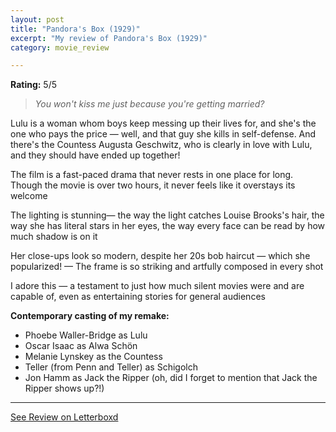 ```yaml
---
layout: post
title: "Pandora's Box (1929)"
excerpt: "My review of Pandora's Box (1929)"
category: movie_review

---
```


**Rating:** 5/5

<blockquote><i>You won't kiss me just because you're getting married?</i></blockquote>Lulu is a woman whom boys keep messing up their lives for, and she's the one who pays the price — well, and that guy she kills in self-defense. And there's the Countess Augusta Geschwitz, who is clearly in love with Lulu, and they should have ended up together!

The film is a fast-paced drama that never rests in one place for long. Though the movie is over two hours, it never feels like it overstays its welcome

The lighting is stunning— the way the light catches Louise Brooks's hair, the way she has literal stars in her eyes, the way every face can be read by how much shadow is on it

Her close-ups look so modern, despite her 20s bob haircut — which she popularized! — The frame is so striking and artfully composed in every shot

I adore this — a testament to just how much silent movies were and are capable of, even as entertaining stories for general audiences

<b>Contemporary casting of my remake:</b>
* Phoebe Waller-Bridge as Lulu
* Oscar Isaac as Alwa Schön
* Melanie Lynskey as the Countess
* Teller (from Penn and Teller) as Schigolch
* Jon Hamm as Jack the Ripper (oh, did I forget to mention that Jack the Ripper shows up?!)

<hr>

[See Review on Letterboxd](https://boxd.it/4Nz5eb)
